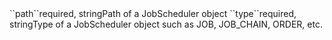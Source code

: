 <tr><td>``path``</td><td>required, string</td><td>Path of a JobScheduler object</td><td></td><td></td></tr>
<tr><td>``type``</td><td>required, string</td><td>Type of a JobScheduler object such as JOB, JOB_CHAIN, ORDER, etc.</td><td></td><td></td></tr>
